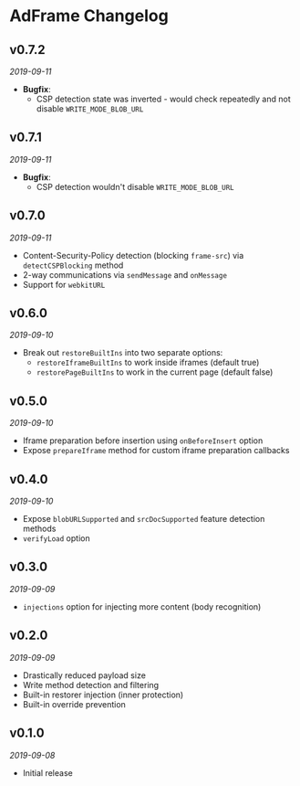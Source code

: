 # AdFrame Changelog

## v0.7.2
_2019-09-11_

 * **Bugfix**:
   * CSP detection state was inverted - would check repeatedly and not disable `WRITE_MODE_BLOB_URL`

## v0.7.1
_2019-09-11_

 * **Bugfix**:
   * CSP detection wouldn't disable `WRITE_MODE_BLOB_URL`

## v0.7.0
_2019-09-11_

 * Content-Security-Policy detection (blocking `frame-src`) via `detectCSPBlocking` method
 * 2-way communications via `sendMessage` and `onMessage`
 * Support for `webkitURL`

## v0.6.0
_2019-09-10_

 * Break out `restoreBuiltIns` into two separate options:
   * `restoreIframeBuiltIns` to work inside iframes (default true)
   * `restorePageBuiltIns` to work in the current page (default false)

## v0.5.0
_2019-09-10_

 * Iframe preparation before insertion using `onBeforeInsert` option
 * Expose `prepareIframe` method for custom iframe preparation callbacks

## v0.4.0
_2019-09-10_

 * Expose `blobURLSupported` and `srcDocSupported` feature detection methods
 * `verifyLoad` option

## v0.3.0
_2019-09-09_

 * `injections` option for injecting more content (body recognition)

## v0.2.0
_2019-09-09_

 * Drastically reduced payload size
 * Write method detection and filtering
 * Built-in restorer injection (inner protection)
 * Built-in override prevention

## v0.1.0
_2019-09-08_

 * Initial release
